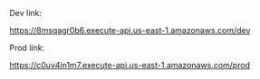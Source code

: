 Dev link:

https://8msqagr0b6.execute-api.us-east-1.amazonaws.com/dev

Prod link:

https://c0uv4ln1m7.execute-api.us-east-1.amazonaws.com/prod
